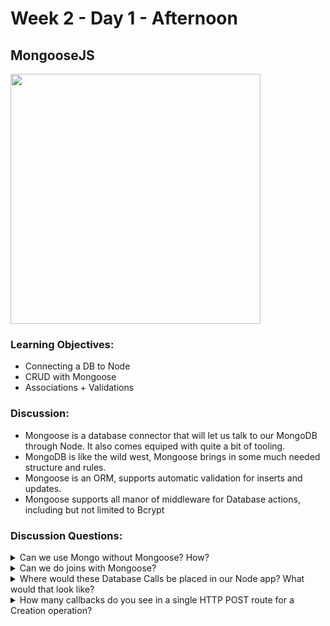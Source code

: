 # Week 2 - Day 1 - Afternoon

## MongooseJS

<img src="https://coursework.vschool.io/content/images/2015/11/mongoosejs.png" width="400" alt="">

### Learning Objectives:
* Connecting a DB to Node
* CRUD with Mongoose
* Associations + Validations

### Discussion:
* Mongoose is a database connector that will let us talk to our MongoDB through Node. It also comes equiped with quite a bit of tooling.
* MongoDB is like the wild west, Mongoose brings in some much needed structure and rules.
* Mongoose is an ORM, supports automatic validation for inserts and updates.
* Mongoose supports all manor of middleware for Database actions, including but not limited to Bcrypt

### Discussion Questions:
<details><summary>Can we use Mongo without Mongoose? How?<summary>

</details>
<details><summary>Can we do joins with Mongoose?</summary>

</details>

<details><summary>Where would these Database Calls be placed in our Node app? What would that look like?<summary>

</details>
<details><summary>How many callbacks do you see in a single HTTP POST route for a Creation operation?</summary>

</details>